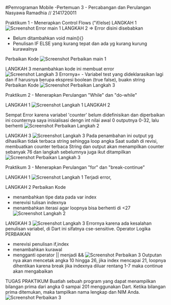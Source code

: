 #Pemrograman Mobile -Pertemuan 3 -  Percabangan dan Perulangan
Nasyawa Ramadhia // 2141720011

Praktikum 1 - Menerapkan Control Flows ("if/else)
LANGKAH 1
![Screenshot Error main 1](docs/Error_Main1.jpg)
LANGKAH 2
=> Error disini disebabkan
- Belum ditambahkan void main(){}
- Penulisan IF ELSE yang kurang tepat dan ada yg kurang kurung kurawalnya

Perbaikan Kode 
![Screenshot Perbaikan main 1](docs/SuccessMain1.jpg)

LANGKAH 3 
menambahkan kode ini membuat error
![Screenshot Langkah 3](docs/ErrorLangkah3.jpg)
Errornya= - Variabel test yang dideklarasikan lagi dan if harusnya berupa ekspresi boolean (true false), buakn string
Perbaikan Kode
![Screenshot Perbaikan Langkah 3](docs/Langkah3Done.jpg)

Praktikum 2 - Menerapkan Perulangan "While" dan "do-while"

LANGKAH 1
![Screenshot Langkah 1](docs/Error_Main2.jpg)
LANGKAH 2

Sempat Error karena variabel 'counter' belum didefinisikan
dan diperbaikan ini counternya saya inisialisasi dengn int nilai awal 0 
outputnya 0-32, lalu berhenti
![Screenshot Perbaikan Langkah 2](docs/SuccessMain2.jpg)

LANGKAH 3
![Screenshot Langkah 3](docs/Main2Langkah3.jpg)
Pada penambahan ini output yg dihasilkan tidak terbaca string sehingga loop angka
Saat sudah di revisi, membuatkan counter terbaca String
dan output akan menampilkan counter sebanyak 76
dan langkah sebelumnya juga ikut ditampilkan
![Screenshot Perbaikan Langkah 3](docs/Main2Langkah3Done.jpg)

Praktikum 3 - Menerapkan Perulangan "for" dan "break-continue"

LANGKAH 1
![Screenshot Langkah 1](docs/Main3Langkah1.jpg)
Terjadi error,

LANGKAH 2
Perbaikan Kode
- menambahkan tipe data pada var index
- merevisi tulisan indexnya
- menambahkan iterasi agar loopnya bisa berhenti di <27
![Screenshot Langkah 2](docs/Main3Langkah2.jpg)

LANGKAH 3
![Screenshot Langkah 3](docs/Main3Langkah3.jpg)
Errornya karena ada kesalahan penulisan variabel, di Dart ini sifatnya cse-sensitive.
Operator Logika 
PERBAIKAN
- merevisi penulisan if,index 
- menambahkan kurawal
- mengganti operator || menjadi &&
![Screenshot Perbaikan 3](docs/Main3Langkah3Done.jpg)
Outputan nya akan mencetak angka 10 hingga 26, jika index mencapai 21, loopnya dihentikan karena break
jika indexnya diluar rentang 1-7 maka continue akan mengabaikan

TUGAS PRAKTIKUM
Buatlah sebuah program yang dapat menampilkan bilangan prima dari angka 0 sampai 201 menggunakan Dart. Ketika bilangan prima ditemukan, maka tampilkan nama lengkap dan NIM Anda.
![Screenshot Perbaikan 3](docs/Tugas.jpg)


